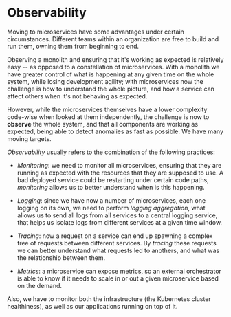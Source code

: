 # Observability

Moving to microservices have some advantages under certain
circumstances. Different teams within an organization are free to
build and run them, owning them from beginning to end.

Observing a monolith and ensuring that it's working as expected is
relatively easy -- as opposed to a constellation of
microservices. With a monolith we have greater control of what is
happening at any given time on the whole system, while losing
development agility; with microservices now the challenge is how to
understand the whole picture, and how a service can affect others when
it's not behaving as expected.

However, while the microservices themselves have a lower complexity
code-wise when looked at them independently, the challenge is now to
**observe** the whole system, and that all components are working as
expected, being able to detect anomalies as fast as possible. We have
many moving targets.

*Observability* usually refers to the combination of the following
practices:

* *Monitoring*: we need to monitor all microservices, ensuring that
  they are running as expected with the resources that they are
  supposed to use. A bad deployed service could be restarting under
  certain code paths, *monitoring* allows us to better understand when
  is this happening.

* *Logging*: since we have now a number of microservices, each one
  logging on its own, we need to perform *logging aggregation*, what
  allows us to send all logs from all services to a central logging
  service, that helps us isolate logs from different services at a
  given time window.

* *Tracing*: now a request on a service can end up spawning a complex
  tree of requests between different services. By *tracing* these
  requests we can better understand what requests led to anothers, and
  what was the relationship between them.

* *Metrics*: a microservice can expose metrics, so an external
  orchestrator is able to know if it needs to scale in or out a given
  microservice based on the demand.

Also, we have to monitor both the infrastructure (the Kubernetes
cluster healthiness), as well as our applications running on top of it.
